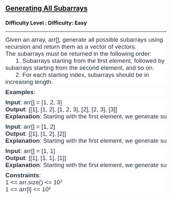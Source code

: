 <h2><a href="https://www.geeksforgeeks.org/problems/generating-all-subarrays/1">Generating All Subarrays</a></h2><h3>Difficulty Level : Difficulty: Easy</h3><hr><div class="problems_problem_content__Xm_eO"><p dir="ltr" style="box-sizing: border-box; margin: 0px 0px 10px; padding: 0px; border: 0px; vertical-align: baseline; background-color: rgb(255, 255, 255); --darkreader-inline-border-top: 0px; --darkreader-inline-border-right: 0px; --darkreader-inline-border-bottom: 0px; --darkreader-inline-border-left: 0px; --darkreader-inline-bgcolor: var(--darkreader-background-ffffff, #161a1b);" data-darkreader-inline-border-top="" data-darkreader-inline-border-right="" data-darkreader-inline-border-bottom="" data-darkreader-inline-border-left="" data-darkreader-inline-bgcolor=""><span style="color: rgb(39, 50, 57); font-family: arial, helvetica, sans-serif; --darkreader-inline-color: var(--darkreader-text-273239, #ffffff);" data-darkreader-inline-color=""><span style="font-size: 18.6667px; letter-spacing: 0.162px;">Given an array, arr[], generate all possible subarrays using recursion and return them as a vector of vectors.<br></span></span><span style="color: rgb(39, 50, 57); font-family: arial, helvetica, sans-serif; --darkreader-inline-color: var(--darkreader-text-273239, #ffffff);" data-darkreader-inline-color=""><span style="font-size: 18.6667px; letter-spacing: 0.162px;">The subarrays must be returned in the following order:<br></span></span><span style="font-size: 18.6667px; letter-spacing: 0.162px; color: rgb(39, 50, 57); font-family: arial, helvetica, sans-serif; --darkreader-inline-color: var(--darkreader-text-273239, #ffffff);" data-darkreader-inline-color="">&nbsp; &nbsp; &nbsp; 1. Subarrays starting from the first element, followed by subarrays starting from the second element, and so on.<br></span><span style="color: rgb(39, 50, 57); font-family: arial, helvetica, sans-serif; font-size: 18.6667px; letter-spacing: 0.162px; --darkreader-inline-color: var(--darkreader-text-273239, #ffffff);" data-darkreader-inline-color="">&nbsp; &nbsp; &nbsp; 2. For each starting index, subarrays should be in increasing length.</span></p>
<p dir="ltr" style="box-sizing: border-box; margin: 0px 0px 10px; padding: 0px; border: 0px; vertical-align: baseline; background-color: rgb(255, 255, 255); --darkreader-inline-border-top: 0px; --darkreader-inline-border-right: 0px; --darkreader-inline-border-bottom: 0px; --darkreader-inline-border-left: 0px; --darkreader-inline-bgcolor: var(--darkreader-background-ffffff, #161a1b);" data-darkreader-inline-border-top="" data-darkreader-inline-border-right="" data-darkreader-inline-border-bottom="" data-darkreader-inline-border-left="" data-darkreader-inline-bgcolor=""><span style="color: rgb(39, 50, 57); font-family: arial, helvetica, sans-serif; --darkreader-inline-color: var(--darkreader-text-273239, #ffffff);" data-darkreader-inline-color=""><span style="font-size: 18.6667px; letter-spacing: 0.162px;"><strong>Examples</strong>:&nbsp;</span></span></p>
<pre dir="ltr" style="box-sizing: border-box; margin: 0px 0px 10px; padding: 0px; border: 0px; vertical-align: baseline; background-color: rgb(255, 255, 255); --darkreader-inline-border-top: 0px; --darkreader-inline-border-right: 0px; --darkreader-inline-border-bottom: 0px; --darkreader-inline-border-left: 0px; --darkreader-inline-bgcolor: var(--darkreader-background-ffffff, #161a1b);" data-darkreader-inline-border-top="" data-darkreader-inline-border-right="" data-darkreader-inline-border-bottom="" data-darkreader-inline-border-left="" data-darkreader-inline-bgcolor=""><span style="color: rgb(39, 50, 57); font-family: arial, helvetica, sans-serif; --darkreader-inline-color: var(--darkreader-text-273239, #ffffff);" data-darkreader-inline-color=""><span style="font-size: 18.6667px; letter-spacing: 0.162px;"><strong>Input</strong>: arr[] = [1, 2, 3]<br></span></span><span style="font-size: 18.6667px; letter-spacing: 0.162px; color: rgb(39, 50, 57); font-family: arial, helvetica, sans-serif; --darkreader-inline-color: var(--darkreader-text-273239, #ffffff);" data-darkreader-inline-color=""><strong>Output</strong>: [[1], [1, 2], [1, 2, 3], [2], [2, 3], [3]]<br></span><span style="font-size: 18.6667px; letter-spacing: 0.162px; color: rgb(39, 50, 57); font-family: arial, helvetica, sans-serif; --darkreader-inline-color: var(--darkreader-text-273239, #ffffff);" data-darkreader-inline-color=""><strong>Explanation</strong>: Starting with the first element, we generate subarrays [1], [1, 2], and [1, 2, 3]. Then, starting from the second element, we get [2] and [2, 3].&nbsp; Finally, starting from the third element, we only get [3].</span></pre>
<pre dir="ltr" style="box-sizing: border-box; margin: 0px 0px 10px; padding: 0px; border: 0px; vertical-align: baseline; background-color: rgb(255, 255, 255); --darkreader-inline-border-top: 0px; --darkreader-inline-border-right: 0px; --darkreader-inline-border-bottom: 0px; --darkreader-inline-border-left: 0px; --darkreader-inline-bgcolor: var(--darkreader-background-ffffff, #161a1b);" data-darkreader-inline-border-top="" data-darkreader-inline-border-right="" data-darkreader-inline-border-bottom="" data-darkreader-inline-border-left="" data-darkreader-inline-bgcolor=""><span style="color: rgb(39, 50, 57); font-family: arial, helvetica, sans-serif; --darkreader-inline-color: var(--darkreader-text-273239, #ffffff);" data-darkreader-inline-color=""><span style="font-size: 18.6667px; letter-spacing: 0.162px;"><strong>Input</strong>: arr[] = [1, 2]<br></span></span><span style="font-size: 18.6667px; letter-spacing: 0.162px; color: rgb(39, 50, 57); font-family: arial, helvetica, sans-serif; --darkreader-inline-color: var(--darkreader-text-273239, #ffffff);" data-darkreader-inline-color=""><strong>Output</strong>: [[1], [1, 2], [2]]<br></span><span style="font-size: 18.6667px; letter-spacing: 0.162px; color: rgb(39, 50, 57); font-family: arial, helvetica, sans-serif; --darkreader-inline-color: var(--darkreader-text-273239, #ffffff);" data-darkreader-inline-color=""><strong>Explanation</strong>: Starting with the first element, we generate subarrays [1] and [1, 2]. Then, starting from the second element, we get [2].</span></pre>
<pre dir="ltr" style="box-sizing: border-box; margin: 0px 0px 10px; padding: 0px; border: 0px; vertical-align: baseline; background-color: rgb(255, 255, 255); --darkreader-inline-border-top: 0px; --darkreader-inline-border-right: 0px; --darkreader-inline-border-bottom: 0px; --darkreader-inline-border-left: 0px; --darkreader-inline-bgcolor: var(--darkreader-background-ffffff, #161a1b);" data-darkreader-inline-border-top="" data-darkreader-inline-border-right="" data-darkreader-inline-border-bottom="" data-darkreader-inline-border-left="" data-darkreader-inline-bgcolor=""><strong style="font-size: 18.6667px; letter-spacing: 0.162px; color: rgb(39, 50, 57); font-family: arial, helvetica, sans-serif; --darkreader-inline-color: var(--darkreader-text-273239, #ffffff);" data-darkreader-inline-color="">Input</strong><span style="color: rgb(39, 50, 57); font-family: arial, helvetica, sans-serif; --darkreader-inline-color: var(--darkreader-text-273239, #ffffff);" data-darkreader-inline-color=""><span style="font-size: 18.6667px; letter-spacing: 0.162px;">: arr[] = [1, 1]<br></span></span><strong style="font-size: 18.6667px; letter-spacing: 0.162px; color: rgb(39, 50, 57); font-family: arial, helvetica, sans-serif; --darkreader-inline-color: var(--darkreader-text-273239, #ffffff);" data-darkreader-inline-color="">Output</strong><span style="font-size: 18.6667px; letter-spacing: 0.162px; color: rgb(39, 50, 57); font-family: arial, helvetica, sans-serif; --darkreader-inline-color: var(--darkreader-text-273239, #ffffff);" data-darkreader-inline-color="">: [[1], [1, 1], [1]]<br></span><strong style="font-size: 18.6667px; letter-spacing: 0.162px; color: rgb(39, 50, 57); font-family: arial, helvetica, sans-serif; --darkreader-inline-color: var(--darkreader-text-273239, #ffffff);" data-darkreader-inline-color="">Explanation</strong><span style="font-size: 18.6667px; letter-spacing: 0.162px; color: rgb(39, 50, 57); font-family: arial, helvetica, sans-serif; --darkreader-inline-color: var(--darkreader-text-273239, #ffffff);" data-darkreader-inline-color="">: Starting with the first element, we generate subarrays [1] and [1, 1] (including both elements). Starting from the second element, we only get the subarray [1].</span></pre>
<p dir="ltr" style="box-sizing: border-box; margin: 0px 0px 10px; padding: 0px; border: 0px; vertical-align: baseline; background-color: rgb(255, 255, 255); --darkreader-inline-border-top: 0px; --darkreader-inline-border-right: 0px; --darkreader-inline-border-bottom: 0px; --darkreader-inline-border-left: 0px; --darkreader-inline-bgcolor: var(--darkreader-background-ffffff, #161a1b);" data-darkreader-inline-border-top="" data-darkreader-inline-border-right="" data-darkreader-inline-border-bottom="" data-darkreader-inline-border-left="" data-darkreader-inline-bgcolor=""><span style="color: rgb(39, 50, 57); font-family: arial, helvetica, sans-serif; --darkreader-inline-color: var(--darkreader-text-273239, #ffffff);" data-darkreader-inline-color=""><span style="font-size: 18.6667px; letter-spacing: 0.162px;"><strong>Constraints</strong>:<br></span></span><span style="font-size: 18.6667px; letter-spacing: 0.162px; color: rgb(39, 50, 57); font-family: arial, helvetica, sans-serif; --darkreader-inline-color: var(--darkreader-text-273239, #ffffff);" data-darkreader-inline-color="">1 &lt;= arr.size() &lt;= 10</span><sup style="letter-spacing: 0.162px; color: rgb(39, 50, 57); font-family: arial, helvetica, sans-serif; --darkreader-inline-color: var(--darkreader-text-273239, #ffffff);" data-darkreader-inline-color="">3<br></sup><span style="color: rgb(39, 50, 57); font-family: arial, helvetica, sans-serif; font-size: 18.6667px; letter-spacing: 0.162px; --darkreader-inline-color: var(--darkreader-text-273239, #ffffff);" data-darkreader-inline-color="">1 &lt;= arr[i] &lt;= 10</span><sup style="color: rgb(39, 50, 57); font-family: arial, helvetica, sans-serif; letter-spacing: 0.162px; --darkreader-inline-color: var(--darkreader-text-273239, #ffffff);" data-darkreader-inline-color="">6</sup></p></div>
